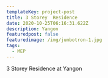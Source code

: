 ```yaml
---
templateKey: project-post
title: 3 Storey  Residence
date: 2020-10-25T06:16:31.622Z
description: Yangon
featuredpost: false
featuredimage: /img/jumbotron-1.jpg
tags:
  - MEP
---
```

3 Storey  Residence at Yangon